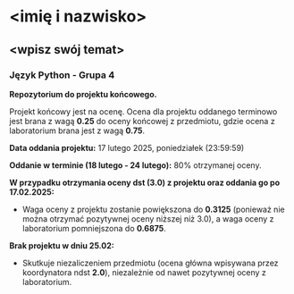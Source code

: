 # <imię i nazwisko>
## <wpisz swój temat>

### Język Python - Grupa 4

**Repozytorium do projektu końcowego.**

Projekt końcowy jest na ocenę. Ocena dla projektu oddanego terminowo jest brana z wagą **0.25** do oceny końcowej z przedmiotu, gdzie ocena z laboratorium brana jest z wagą **0.75**.

**Data oddania projektu:** 17 lutego 2025, poniedziałek (23:59:59)

**Oddanie w terminie (18 lutego - 24 lutego):** 80% otrzymanej oceny.

**W przypadku otrzymania oceny dst (3.0) z projektu oraz oddania go po 17.02.2025:**
- Waga oceny z projektu zostanie powiększona do **0.3125** (ponieważ nie można otrzymać pozytywnej oceny niższej niż 3.0), a waga oceny z laboratorium pomniejszona do **0.6875**.


**Brak projektu w dniu 25.02:** 
- Skutkuje niezaliczeniem przedmiotu (ocena główna wpisywana przez koordynatora ndst **2.0**), niezależnie od nawet pozytywnej oceny z laboratorium.
